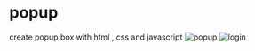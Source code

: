 # popup
create popup box with html , css and javascript
![popup](https://user-images.githubusercontent.com/59051643/136899654-deca5762-be1c-45e8-8970-f056ca021bb3.PNG)
![login](https://user-images.githubusercontent.com/59051643/136900316-1168f7ec-f530-4b79-be38-da6215a49add.PNG)
